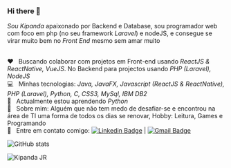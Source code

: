 ### Hi there 👋

<!--
**KipandaJr/kipandajr** is a ✨ _special_ ✨ repository because its `README.md` (this file) appears on your GitHub profile.

Here are some ideas to get you started:

- 🔭 I’m currently working on ...
- 🌱 I’m currently learning ...
- 👯 I’m looking to collaborate on ...
- 🤔 I’m looking for help with ...
- 💬 Ask me about ...
- 📫 How to reach me: ...
- 😄 Pronouns: ...
- ⚡ Fun fact: ...
-->

*Sou Kipanda* apaixonado por Backend e Database, sou programador web com foco em php (no seu framework *Laravel*) e nodeJS, e consegue se virar muito bem no *Front End* mesmo sem amar muito

 <br/> :heart: &nbsp; Buscando colaborar com projetos em Front-end usando *ReactJS & ReactNative, VueJS*. No Backend para projectos usando *PHP (Laravel), NodeJS*
 <br/> :computer: &nbsp; Minhas tecnologias: *Java, JavaFX, Javascript (ReactJS & ReactNative), PHP (Laravel), Python, C, CSS3, MySql, IBM DB2* 
 <br/> :book: &nbsp; Actualmente estou aprendendo *Python*
 <br/> 💬  &nbsp; Sobre mim: Alguém que não tem medo de desafiar-se e encontrou na área de TI uma forma de todos os dias se renovar, Hobby: Leitura, Games e Programando
 <br/> :email: &nbsp; Entre em contato comigo: [![Linkedin Badge](https://img.shields.io/badge/-kipanda-cardoso-blue?style=flat-square&logo=Linkedin&logoColor=white&link=https://www.linkedin.com/in/kipanda-cardoso/)](https://www.linkedin.com/in/kipanda-cardoso/) 
| 
[![Gmail Badge](https://img.shields.io/badge/-antoniokipandacardoso@gmail.com-c14438?style=flat-square&logo=Gmail&logoColor=white&link=mailto:antoniokipandacardoso@gmail.com)](mailto:antoniokipandacardoso@gmail.com)

![GitHub stats](https://github-readme-stats.vercel.app/api?username=kipandajr&show_icons=true&theme=graywhite)

<img align="left" src="https://github-readme-stats.vercel.app/api/top-langs/?username=kipandajr&layout=compact&hide=html" alt="Kipanda JR" />
